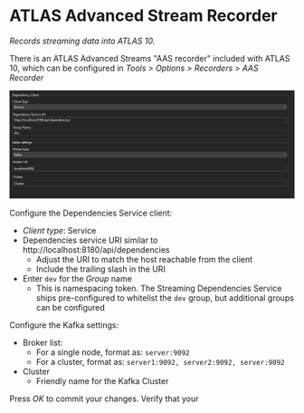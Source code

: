 # ATLAS Advanced Stream Recorder

_Records streaming data into ATLAS 10._

There is an ATLAS Advanced Streams "AAS recorder" included with ATLAS 10, which can be configured in _Tools > Options > Recorders > AAS Recorder_ 

![aas-recorder-config.png](../../assets/aas-recorder-config.png)

Configure the Dependencies Service client:
- _Client type_: Service
- Dependencies service URI similar to http://localhost:8180/api/dependencies
    - Adjust the URI to match the host reachable from the client
    - Include the trailing slash in the URI
- Enter `dev` for the _Group_ name
    - This is namespacing token. The Streaming Dependencies Service ships pre-configured to whitelist the `dev` group, but additional groups can be configured

Configure the Kafka settings:

- Broker list:
    - For a single node, format as: `server:9092`
    - For a cluster, format as: `server1:9092, server2:9092, server:9092`
- Cluster
    - Friendly name for the Kafka Cluster

Press _OK_ to commit your changes. Verify that your 